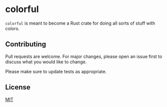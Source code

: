 # colorful

`colorful` is meant to become a Rust crate for doing all sorts of stuff with colors.

## Contributing

Pull requests are welcome. For major changes, please open an issue first to discuss what you would like to change.

Please make sure to update tests as appropriate.

## License

[MIT](https://choosealicense.com/licenses/mit/)
